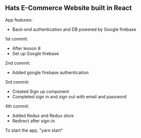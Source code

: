 ## Hats E-Commerce Website built in React

App features:

- Back-end authentication and DB powered by Google firebase

1st commit:

- After lesson 8
- Set up Google firebase

2nd commit:

- Added google firebase authentication

3rd commit:

- Created Sign up component
- Completed sign in and sign out with email and password

4th commit:

- Added Redux and Redux store
- Redirect after sign-in

To start the app, "yarn start"
